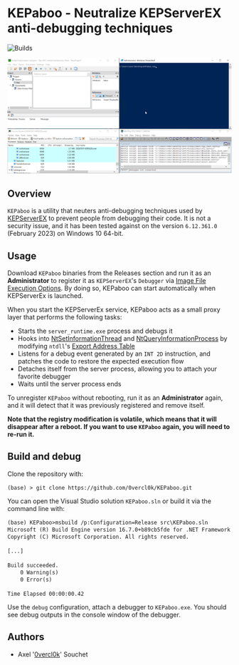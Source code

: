 # KEPaboo - Neutralize KEPServerEX anti-debugging techniques
![Builds](https://github.com/0vercl0k/KEPaboo/workflows/Builds/badge.svg)

<p align='center'>
<img src='pics/kepaboo.gif'>
</p>

## Overview

`KEPaboo` is a utility that neuters anti-debugging techniques used by [KEPServerEX](https://www.ptc.com/en/products/kepware/kepserverex) to prevent people from debugging their code. It is not a security issue, and it has been tested against on the version `6.12.361.0` (February 2023) on Windows 10 64-bit.

## Usage
Download `KEPaboo` binaries from the Releases section and run it as an **Administrator** to register it as `KEPServerEX`'s `Debugger` via [Image File Execution Options](https://www.malwarebytes.com/blog/news/2015/12/an-introduction-to-image-file-execution-options). By doing so, KEPaboo can start automatically when KEPServerEx is launched.

When you start the KEPServerEx service, KEPaboo acts as a small proxy layer that performs the following tasks:

- Starts the `server_runtime.exe` process and debugs it
- Hooks into [NtSetInformationThread](https://learn.microsoft.com/en-us/windows-hardware/drivers/ddi/ntifs/nf-ntifs-ntsetinformationthread) and [NtQueryInformationProcess](https://learn.microsoft.com/en-us/windows/win32/api/winternl/nf-winternl-ntqueryinformationprocess) by modifying `ntdll`'s [Export Address Table](https://learn.microsoft.com/en-us/archive/msdn-magazine/2002/march/inside-windows-an-in-depth-look-into-the-win32-portable-executable-file-format-part-2)
- Listens for a debug event generated by an `INT 2D` instruction, and patches the code to restore the expected execution flow
- Detaches itself from the server process, allowing you to attach your favorite debugger
- Waits until the server process ends

To unregister `KEPaboo` without rebooting, run it as an **Administrator** again, and it will detect that it was previously registered and remove itself.

**Note that the registry modification is volatile, which means that it will disappear after a reboot. If you want to use `KEPaboo` again, you will need to re-run it.**

## Build and debug

Clone the repository with:

```
(base) > git clone https://github.com/0vercl0k/KEPaboo.git
```

You can open the Visual Studio solution `KEPaboo.sln` or build it via the command line with:

```
(base) KEPaboo>msbuild /p:Configuration=Release src\KEPaboo.sln
Microsoft (R) Build Engine version 16.7.0+b89cb5fde for .NET Framework
Copyright (C) Microsoft Corporation. All rights reserved.

[...]

Build succeeded.
    0 Warning(s)
    0 Error(s)

Time Elapsed 00:00:00.42
```

Use the `debug` configuration, attach a debugger to `KEPaboo.exe`. You should see debug outputs in the console window of the debugger.

## Authors
* Axel '[0vercl0k](https://twitter.com/0vercl0k)' Souchet

